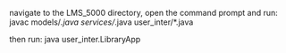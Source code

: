 navigate to the LMS_5000 directory, open the command prompt and run:
javac models/*.java services/*.java user_inter/*.java

then run:
java user_inter.LibraryApp
